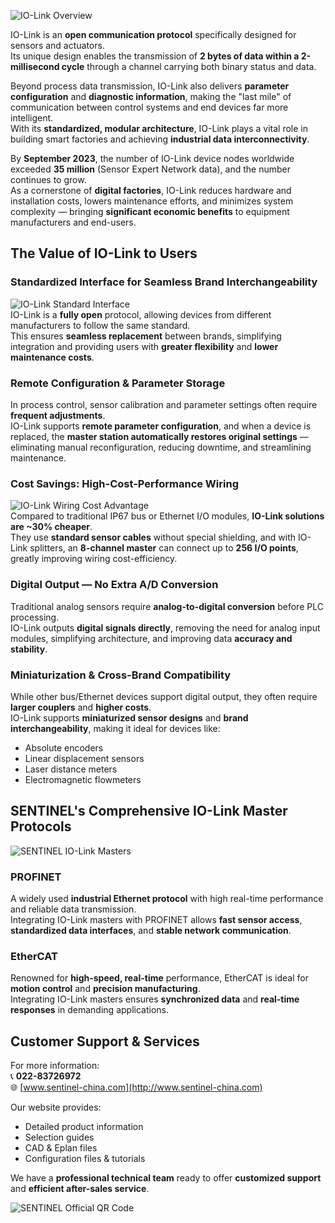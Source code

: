 ![IO-Link Overview](http://image.sentinel-china.com/202411062158254.jpg)

IO-Link is an **open communication protocol** specifically designed for sensors and actuators.  
Its unique design enables the transmission of **2 bytes of data within a 2-millisecond cycle** through a channel carrying both binary status and data.  

Beyond process data transmission, IO-Link also delivers **parameter configuration** and **diagnostic information**, making the "last mile" of communication between control systems and end devices far more intelligent.  
With its **standardized, modular architecture**, IO-Link plays a vital role in building smart factories and achieving **industrial data interconnectivity**.

By **September 2023**, the number of IO-Link device nodes worldwide exceeded **35 million** (Sensor Expert Network data), and the number continues to grow.  
As a cornerstone of **digital factories**, IO-Link reduces hardware and installation costs, lowers maintenance efforts, and minimizes system complexity — bringing **significant economic benefits** to equipment manufacturers and end-users.

## The Value of IO-Link to Users

### Standardized Interface for Seamless Brand Interchangeability
![IO-Link Standard Interface](http://image.sentinel-china.com/202411081210898.png)  
IO-Link is a **fully open** protocol, allowing devices from different manufacturers to follow the same standard.  
This ensures **seamless replacement** between brands, simplifying integration and providing users with **greater flexibility** and **lower maintenance costs**.

### Remote Configuration & Parameter Storage
In process control, sensor calibration and parameter settings often require **frequent adjustments**.  
IO-Link supports **remote parameter configuration**, and when a device is replaced, the **master station automatically restores original settings** — eliminating manual reconfiguration, reducing downtime, and streamlining maintenance.

### Cost Savings: High-Cost-Performance Wiring
![IO-Link Wiring Cost Advantage](http://image.sentinel-china.com/202411081117694.jpg)  
Compared to traditional IP67 bus or Ethernet I/O modules, **IO-Link solutions are ~30% cheaper**.  
They use **standard sensor cables** without special shielding, and with IO-Link splitters, an **8-channel master** can connect up to **256 I/O points**, greatly improving wiring cost-efficiency.

### Digital Output — No Extra A/D Conversion
Traditional analog sensors require **analog-to-digital conversion** before PLC processing.  
IO-Link outputs **digital signals directly**, removing the need for analog input modules, simplifying architecture, and improving data **accuracy and stability**.

### Miniaturization & Cross-Brand Compatibility
While other bus/Ethernet devices support digital output, they often require **larger couplers** and **higher costs**.  
IO-Link supports **miniaturized sensor designs** and **brand interchangeability**, making it ideal for devices like:
- Absolute encoders
- Linear displacement sensors
- Laser distance meters
- Electromagnetic flowmeters

## SENTINEL's Comprehensive IO-Link Master Protocols

![SENTINEL IO-Link Masters](http://image.sentinel-china.com/202411080841490.png)

### PROFINET
A widely used **industrial Ethernet protocol** with high real-time performance and reliable data transmission.  
Integrating IO-Link masters with PROFINET allows **fast sensor access**, **standardized data interfaces**, and **stable network communication**.

### EtherCAT
Renowned for **high-speed, real-time** performance, EtherCAT is ideal for **motion control** and **precision manufacturing**.  
Integrating IO-Link masters ensures **synchronized data** and **real-time responses** in demanding applications.

## Customer Support & Services

For more information:  
📞 **022-83726972**  
🌐 [www.sentinel-china.com](http://www.sentinel-china.com)

Our website provides:
- Detailed product information
- Selection guides
- CAD & Eplan files
- Configuration files & tutorials

We have a **professional technical team** ready to offer **customized support** and **efficient after-sales service**.

![SENTINEL Official QR Code](https://image.sentinel-china.com/2024-08-24-%E5%AE%98%E6%96%B9%E4%BA%8C%E7%BB%B4%E7%A0%81%E5%90%88%E9%9B%86.png)
